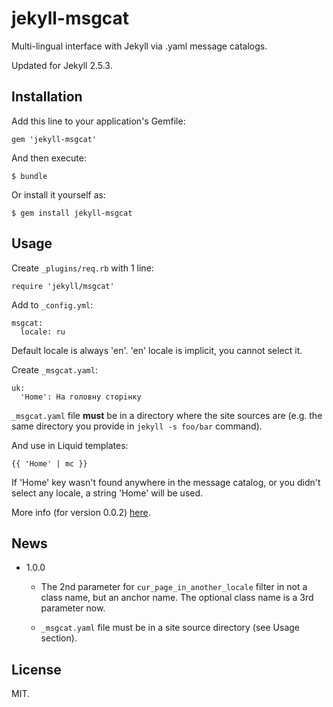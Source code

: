 # jekyll-msgcat

Multi-lingual interface with Jekyll via .yaml message catalogs.

Updated for Jekyll 2.5.3.

## Installation

Add this line to your application's Gemfile:

	gem 'jekyll-msgcat'

And then execute:

	$ bundle

Or install it yourself as:

	$ gem install jekyll-msgcat

## Usage

Create ``_plugins/req.rb`` with 1 line:

	require 'jekyll/msgcat'

Add to ``_config.yml``:

	msgcat:
	  locale: ru

Default locale is always 'en'. 'en' locale is implicit, you cannot
select it.

Create ``_msgcat.yaml``:

	uk:
	  'Home': На головну сторiнку

``_msgcat.yaml`` file **must** be in a directory where the site
sources are (e.g. the same directory you provide in ``jekyll -s
foo/bar`` command).

And use in Liquid templates:

	{{ 'Home' | mc }}

If 'Home' key wasn't found anywhere in the message catalog, or you
didn't select any locale, a string 'Home' will be used.

More info (for version 0.0.2)
[here](http://gromnitsky.blogspot.com/2013/10/multi-lingual-interface-with-jekyll.html).

## News

* 1.0.0

	- The 2nd parameter for `cur_page_in_another_locale` filter in not a
	  class name, but an anchor name. The optional class name is a 3rd
	  parameter now.

	- ``_msgcat.yaml`` file must be in a site source directory (see Usage
	  section).

## License

MIT.
